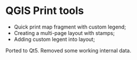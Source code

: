 # QGIS Print tools
- Quick print map fragment with custom legend;
- Creating a multi-page layout with stamps;
- Adding custom legent into layout;

Ported to Qt5.
Removed some working internal data.